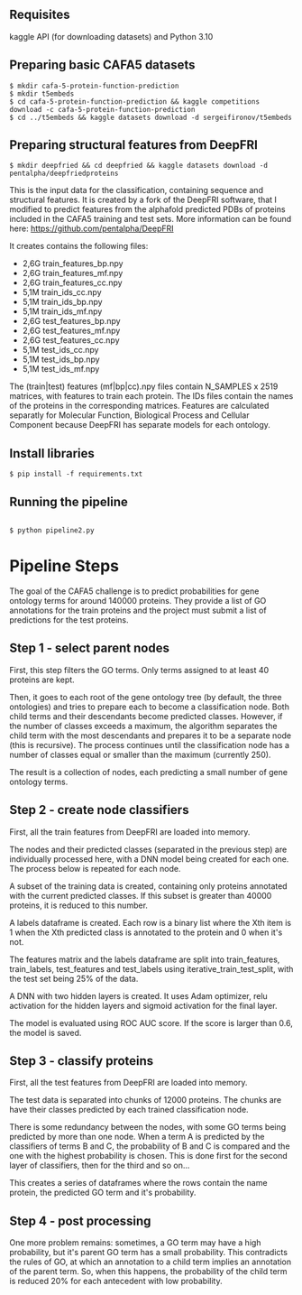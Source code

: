 
## Requisites

kaggle API (for downloading datasets) and Python 3.10

## Preparing basic CAFA5 datasets

```
$ mkdir cafa-5-protein-function-prediction
$ mkdir t5embeds
$ cd cafa-5-protein-function-prediction && kaggle competitions download -c cafa-5-protein-function-prediction
$ cd ../t5embeds && kaggle datasets download -d sergeifironov/t5embeds
```

## Preparing structural features from DeepFRI

```
$ mkdir deepfried && cd deepfried && kaggle datasets download -d pentalpha/deepfriedproteins
```

This is the input data for the classification, containing sequence and structural features. It is created by a fork of the DeepFRI software, that I modified to predict features from the alphafold predicted PDBs of proteins included in the CAFA5 training and test sets. More information can be found here: https://github.com/pentalpha/DeepFRI

It creates contains the following files:
- 2,6G train_features_bp.npy  
- 2,6G train_features_mf.npy  
- 2,6G train_features_cc.npy  
- 5,1M train_ids_cc.npy
- 5,1M train_ids_bp.npy       
- 5,1M train_ids_mf.npy
- 2,6G test_features_bp.npy  
- 2,6G test_features_mf.npy  
- 2,6G test_features_cc.npy  
- 5,1M test_ids_cc.npy
- 5,1M test_ids_bp.npy       
- 5,1M test_ids_mf.npy

The (train|test) features (mf|bp|cc).npy files contain N_SAMPLES x 2519 matrices, with features to train each protein. The IDs files contain the names of the proteins in the corresponding matrices. Features are calculated separatly for Molecular Function, Biological Process and Cellular Component because DeepFRI has separate models for each ontology.

## Install libraries

```
$ pip install -f requirements.txt
```

## Running the pipeline

```

$ python pipeline2.py

```

# Pipeline Steps

The goal of the CAFA5 challenge is to predict probabilities for gene ontology terms for around 140000 proteins. They provide a list of GO annotations for the train proteins and the project must submit a list of predictions for the test proteins.

## Step 1 - select parent nodes

First, this step filters the GO terms. Only terms assigned to at least 40 proteins are kept.

Then, it goes to each root of the gene ontology tree (by default, the three ontologies) and tries to prepare each to become a classification node. Both child terms and their descendants become predicted classes. However, if the number of classes exceeds a maximum, the algorithm separates the child term with the most descendants and prepares it to be a separate node (this is recursive). The process continues until the classification node has a number of classes equal or smaller than the maximum (currently 250). 

The result is a collection of nodes, each predicting a small number of gene ontology terms.

## Step 2 - create node classifiers

First, all the train features from DeepFRI are loaded into memory.

The nodes and their predicted classes (separated in the previous step) are individually processed here, with a DNN model being created for each one. The process below is repeated for each node.

A subset of the training data is created, containing only proteins annotated with the current predicted classes. If this subset is greater than 40000 proteins, it is reduced to this number.

A labels dataframe is created. Each row is a binary list where the Xth item is 1 when the Xth predicted class is annotated to the protein and 0 when it's not.

The features matrix and the labels dataframe are split into train_features, train_labels, test_features and test_labels using iterative_train_test_split, with the test set being 25% of the data.

A DNN with two hidden layers is created. It uses Adam optimizer, relu activation for the hidden layers and sigmoid activation for the final layer.

The model is evaluated using ROC AUC score. If the score is larger than 0.6, the model is saved.

## Step 3 - classify proteins

First, all the test features from DeepFRI are loaded into memory.

The test data is separated into chunks of 12000 proteins. The chunks are have their classes predicted by each trained classification node. 

There is some redundancy between the nodes, with some GO terms being predicted by more than one node. When a term A is predicted by the classifiers of terms B and C, the probability of B and C is compared and the one with the highest probability is chosen. This is done first for the second layer of classifiers, then for the third and so on...

This creates a series of dataframes where the rows contain the name protein, the predicted GO term and it's probability.

## Step 4 - post processing

One more problem remains: sometimes, a GO term may have a high probability, but it's parent GO term has a small probability. This contradicts the rules of GO, at which an annotation to a child term implies an annotation of the parent term. So, when this happens, the probability of the child term is reduced 20% for each antecedent with low probability.